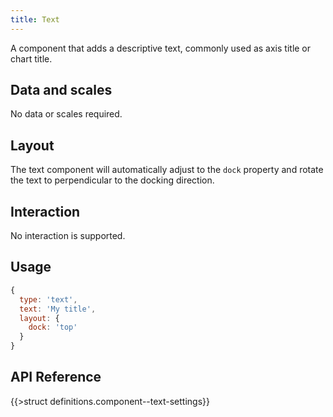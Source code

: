 ```yaml
---
title: Text
---
```


A component that adds a descriptive text, commonly used as axis title or chart title.

## Data and scales

No data or scales required.

## Layout

The text component will automatically adjust to the `dock` property and rotate the text to perpendicular to the docking direction.

## Interaction

No interaction is supported.

## Usage

```js
{
  type: 'text',
  text: 'My title',
  layout: {
    dock: 'top'
  }
}
```

## API Reference

{{>struct definitions.component--text-settings}}
